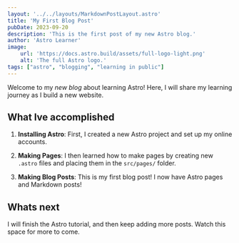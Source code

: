 ```yaml
---
layout: '../../layouts/MarkdownPostLayout.astro'
title: 'My First Blog Post'
pubDate: 2023-09-20
description: 'This is the first post of my new Astro blog.'
author: 'Astro Learner'
image: 
    url: 'https://docs.astro.build/assets/full-logo-light.png'
    alt: 'The full Astro logo.'
tags: ["astro", "blogging", "learning in public"]
---
```

Welcome to my _new blog_ about learning Astro! Here, I will share my learning journey as I build a new website.

## What Ive accomplished

1. **Installing Astro**: First, I created a new Astro project and set up my online accounts.

2. **Making Pages**: I then learned how to make pages by creating new `.astro` files and placing them in the `src/pages/` folder.

3. **Making Blog Posts**: This is my first blog post! I now have Astro pages and Markdown posts!

## Whats next

I will finish the Astro tutorial, and then keep adding more posts. Watch this space for more to come.